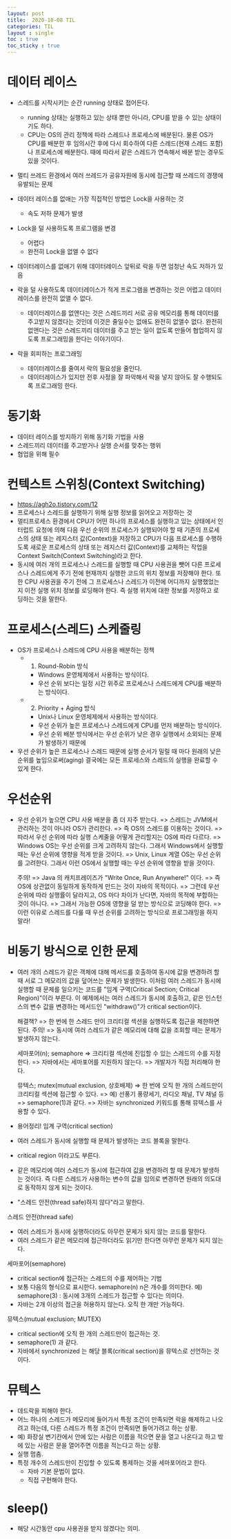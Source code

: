 ```yaml
---
layout: post
title:  2020-10-08 TIL
categories: TIL
layout : single
toc : true 
toc_sticky : true
---
```


# 데이터 레이스
-  스레드를 시작시키는 순간 running 상태로 접어든다.
    - running 상태는 실행하고 있는 상태 뿐만 아니라,
     CPU를 받을 수 있는 상태이기도 하다. 
    - CPU는 OS의 관리 정책에 따라 스레드나 프로세스에 배분된다. 
        물론 OS가 CPU를 배분한 후 임의시간 후에 
        다시 회수하여 다른 스레드(현재 스레드 포함)나 프로세스에 배분한다.
        때에 따라서 같은 스레드가 연속해서 배분 받는 경우도 있을 것이다.
     
- 멀티 쓰레드 환경에서 여러 쓰레드가 공유자원에 동시에 접근할 때 쓰레드의 경쟁에 유발되는 문제
- 데이터 레이스를 없애는 가장 직접적인 방법은 Lock을 사용하는 것
    - 속도 저하 문제가 발생
- Lock을 덜 사용하도록 프로그램을 변경
    - 어렵다
    - 완전히 Lock을 없앨 수 없다
- 데이터레이스를 없애기 위해 데이터레이스 앞뒤로 락을 두면 엄청난 속도 저하가 있음
- 락을 덜 사용하도록 데이터레이스가 적게 프로그램을 변경하는 것은 어렵고 데이터레이스를 완전히 없앨 수 없다.
    - 데이터레이스를 없앤다는 것은 스레드끼리 서로 공유 메모리를 통해 데이터를 주고받지 않겠다는 것인데 이것은 줄일수는 없애도 완전히 없앨수 없다. 완전히 없앤다는 것은 스레드끼리 데이터를 주고 받는 일이 없도록 만들어 협업하지 않도록 프로그래밍을 한다는 이야기이다.
- 락을 회피하는 프로그래밍
    - 데이터레이스를 줄여서 락의 필요성을 줄인다.
    - 데이터레이스가 있지만 전후 사정을 잘 파악해서 락을 넣지 않아도 잘 수행되도록 프로그래밍 한다.

# 동기화
- 데이터 레이스를 방지하기 위해 동기화 기법을 사용
- 스레드끼리 데이터를 주고받거나 실행 순서를 맞추는 행위
- 협업을 위해 필수

# 컨텍스트 스위칭(Context Switching)
- https://agh2o.tistory.com/12
- 프로세스나 스레드를 실행하기 위해 실행 정보를 읽어오고 저장하는 것
- 멀티프로세스 환경에서 CPU가 어떤 하나의 프로세스를 실행하고 있는 상태에서 인터럽트 요청에 의해 다음 우선 순위의 프로세스가 실행되어야 할 때 기존의 프로세스의 상태 또는 레지스터 값(Context)을 저장하고 CPU가 다음 프로세스를 수행하도록 새로운 프로세스의 상태 또는 레지스터 값(Context)를 교체하는 작업을 Context Switch(Context Switching)라고 한다.
- 동시에 여러 개의 프로세스나 스레드를 실행할 때 CPU 사용권을 뺏어 다른 프로세스나 스레드에게 주기 전에 현재까지 실행한 코드의 위치 정보를 저장해야 한다. 또한 CPU 사용권을 주기 전에 그 프로세스나 스레드가 이전에 어디까지 실행했었는지 이전 실행 위치 정보를 로딩해야 한다. 즉 실행 위치에 대한 정보를 저장하고 로딩하는 것을 말한다. 


# 프로세스(스레드) 스케줄링
- OS가 프로세스나 스레드에 CPU 사용을 배분하는 정책
    - 1) Round-Robin 방식
        - Windows 운영체제에서 사용하는 방식이다.
        - 우선 순위 보다는 일정 시간 위주로 프로세스나 스레드에게 CPU를 배분하는 방식이다.
    - 2) Priority + Aging 방식
        - Unix나 Linux 운영체제에서 사용하는 방식이다.
        - 우선 순위가 높은 프로세스나 스레드에게 CPU를 먼저 배분하는 방식이다.
        - 우선 순위 배분 방식에서는 우선 순위가 낮은 경우 실행에서 소외되는 문제가 발생하기 때문에
- 우선 순위가 높은 프로세스나 스레드 때문에 실행 순서가 밀릴 때 마다 원래의 낮은 순위를 높임으로써(aging) 결국에는 모든 프로세스와 스레드의 실행을 완료할 수 있게 한다.

# 우선순위
- 우선 순위가 높으면 CPU 사용 배분을 좀 더 자주 받는다.
     => 스레드는 JVM에서 관리하는 것이 아니라 OS가 관리한다.
     => 즉 OS의 스레드를 이용하는 것이다.
     => 따라서 우선 순위에 따라 실행 스케줄을 어떻게 관리할지는 OS에 따라 다르다.
     => Windows OS는 우선 순위를 크게 고려하지 않는다. 그래서 Windows에서 실행할 때는 우선 순위에 영향을 적게 받을 것이다.
     => Unix, Linux 계열 OS는 우선 순위를 고려한다. 그래서 이런 OS에서 실행할 때는 우선 순위에 영향을 받을 것이다.
    
     주의!
     => Java 의 캐치프레이즈가 "Write Once, Run Anywhere!" 이다.
     => 즉 OS에 상관없이 동일하게 동작하게 만드는 것이 자바의 목적이다.
     => 그런데 우선 순위에 따라 실행률이 달라지고, OS 마다 차이가 난다면, 자바의 목적에 부합하는 것이 아니다.
     => 그래서 가능한 OS에 영향을 덜 받는 방식으로 코딩해야 한다.
     => 이런 이유로 스레드를 다룰 때 우선 순위를 고려하는 방식으로 프로그래밍을 하지 말라!

# 비동기 방식으로 인한 문제
- 여러 개의 스레드가
     같은 객체에 대해 메서드를 호출하여 동시에 값을 변경하려 할 때
     서로 그 메모리의 값을 덮어쓰는 문제가 발생한다.
     이처럼 여러 스레드가 동시에 실행할 때 문제를 일으키는 코드를
     "임계 구역(Critical Section; Critical Region)"이라 부른다.
     이 예제에서는 여러 스레드가 동시에 호출하고,
     같은 인스턴스의 변수 값을 변경하는 메서드인 "withdraw()"가
     critical section이다.
    
     해결책?
     => 한 번에 한 스레드 만이 크리티컬 섹션을 실행하도록 접근을 제한하면 된다.
     주의!
     => 동시에 여러 스레드가 같은 메모리에 대해 값을 조회할 때는 문제가 발생하지 않는다.
    
    
     세마포어(n); semaphore
     => 크리티컬 섹션에 진입할 수 있는 스레드의 수를 지정한다.
     => 자바에서는 세마포어를 지원하지 않는다.
     => 개발자가 직접 처리해야 한다.
    
     뮤텍스; mutex(mutual exclusion, 상호배제)
     => 한 번에 오직 한 개의 스레드만이 크리티컬 섹션에 접근할 수 있다.
     => 예) 선풍기 풍량세기, 라디오 채널, TV 채널 등
     => semaphore(1)과 같다.
     => 자바는 synchronized 키워드를 통해 뮤텍스를 사용할 수 있다.

- 용어정리!
 임계 구역(critical section)
 - 여러 스레드가 동시에 실행할 때 문제가 발생하는 코드 블록을 말한다.
 - critical region 이라고도 부른다.
 - 같은 메모리에 여러 스레드가 동시에 접근하여 값을 변경하려 할 때 문제가 발생하는 것이다.
 즉 다른 스레드가 사용하는 변수의 값을 임의로 변경하면 원래의 의도대로 동작하지 않게 되는 것이다.
 - "스레드 안전(thread safe)하지 않다"라고 말한다.

 스레드 안전(thread safe)
 - 여러 스레드가 동시에 실행하더라도 아무런 문제가 되지 않는 코드를 말한다.
 - 여러 스레드가 같은 메모리에 접근하더라도 읽기만 한다면 아무런 문제가 되지 않는다.

 세마포어(semaphore)
 - critical section에 접근하는 스레드의 수를 제어하는 기법
 - 보통 다음의 형식으로 표시한다.
 semaphore(n)
 n은 개수를 의미한다.
 예) semaphore(3) : 동시에 3개의 스레드가 접근할 수 있다는 의미다.
 - 자바는 2개 이상의 접근을 허용하지 않는다. 오직 한 개만 가능하다.

 뮤텍스(mutual exclusion; MUTEX)
 - critical section에 오직 한 개의 스레드만이 접근하는 것.
 - semaphore(1) 과 같다.
 - 자바에서 synchronized 는 해당 블록(critical section)을 뮤텍스로 선언하는 것이다.

# 뮤텍스
- 데드락을 피해야 한다.
- 어느 하나의 스레드가 메모리에 들어가서 특정 조건이 만족되면 락을 해제하고 나오려고 하는데, 다른 스레드가 특정 조건이 만족되면 들어가려고 하는 상황.
- 예) 화장실 변기칸에서 안에 있는 사람은 이름을 적으면 문을 열고 나온다고 하고 밖에 있는 사람은 문을 열어주면 이름을 적는다고 하는 상황.
- 실행 멈춤.
- 특정 개수의 스레드만이 진입할 수 있도록 통제하는 것을 세마포어라고 한다.
    - 자바 기본 문법이 없다.
    - 직접 구현해야 한다.

# sleep()
- 해당 시간동안 cpu 사용권을 받지 않겠다는 의미.

